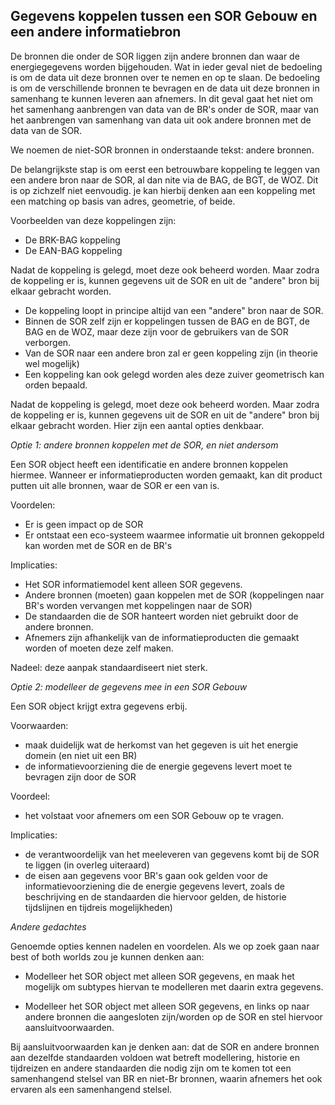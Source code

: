 ## Gegevens koppelen tussen een SOR Gebouw en een andere informatiebron  

De bronnen die onder de SOR liggen zijn andere bronnen dan waar de energiegegevens worden bijgehouden. Wat in ieder geval niet de bedoeling is om de data uit deze bronnen over te nemen en op te slaan. De bedoeling is om de verschillende bronnen te bevragen en de data uit deze bronnen in samenhang te kunnen leveren aan afnemers. In dit geval gaat het niet om het samenhang aanbrengen van data van de BR's onder de SOR, maar van het aanbrengen van samenhang van data uit ook andere bronnen met de data van de SOR.  

We noemen de niet-SOR bronnen in onderstaande tekst: andere bronnen. 

De belangrijkste stap is om eerst een betrouwbare koppeling te leggen van een andere bron naar de SOR, al dan nite via de BAG, de BGT, de WOZ. Dit is op zichzelf niet eenvoudig. je kan hierbij denken aan een koppeling met een matching op basis van adres, geometrie, of beide. 

Voorbeelden van deze koppelingen zijn: 
- De BRK-BAG koppeling
- De EAN-BAG koppeling 

Nadat de koppeling is gelegd, moet deze ook beheerd worden. Maar zodra de koppeling er is, kunnen gegevens uit de SOR en uit de "andere" bron bij elkaar gebracht worden. 
- De koppeling loopt in principe altijd van een "andere" bron naar de SOR. 
- Binnen de SOR zelf zijn er koppelingen tussen de BAG en de BGT, de BAG en de WOZ, maar deze zijn voor de gebruikers van de SOR verborgen. 
- Van de SOR naar een andere bron zal er geen koppeling zijn (in theorie wel mogelijk) 
- Een koppeling kan ook gelegd worden ales deze zuiver geometrisch kan orden bepaald. 
 
Nadat de koppeling is gelegd, moet deze ook beheerd worden. Maar zodra de koppeling er is, kunnen gegevens uit de SOR en uit de "andere" bron bij elkaar gebracht worden. 
Hier zijn een aantal opties denkbaar. 

_Optie 1: andere bronnen koppelen met de SOR, en niet andersom_ 

Een SOR object heeft een identificatie en andere bronnen koppelen hiermee. Wanneer er informatieproducten worden gemaakt, kan dit product putten uit alle bronnen, waar de SOR er een van is. 

Voordelen: 
- Er is geen impact op de SOR 
- Er ontstaat een eco-systeem waarmee informatie uit bronnen gekoppeld kan worden met de SOR en de BR's 

Implicaties: 
- Het SOR informatiemodel kent alleen SOR gegevens. 
- Andere bronnen (moeten) gaan koppelen met de SOR (koppelingen naar BR's worden vervangen met koppelingen naar de SOR)
- De standaarden die de SOR hanteert worden niet gebruikt door de andere bronnen. 
- Afnemers zijn afhankelijk van de informatieproducten die gemaakt worden of moeten deze zelf maken. 

Nadeel: deze aanpak standaardiseert niet sterk. 

_Optie 2: modelleer de gegevens mee in een SOR Gebouw_ 

Een SOR object krijgt extra gegevens erbij. 

Voorwaarden: 
- maak duidelijk wat de herkomst van het gegeven is uit het energie domein (en niet uit een BR) 
- de informatievoorziening die de energie gegevens levert moet te bevragen zijn door de SOR 

Voordeel: 
- het volstaat voor afnemers om een SOR Gebouw op te vragen. 

Implicaties: 
- de verantwoordelijk van het meeleveren van gegevens komt bij de SOR te liggen (in overleg uiteraard) 
- de eisen aan gegevens voor BR's gaan ook gelden voor de informatievoorziening die de energie gegevens levert, zoals de beschrijving en de standaarden die hiervoor gelden, de historie tijdslijnen en tijdreis mogelijkheden) 

_Andere gedachtes_

Genoemde opties kennen nadelen en voordelen. Als we op zoek gaan naar best of both worlds zou je kunnen denken aan: 

- Modelleer het SOR object met alleen SOR gegevens, en maak het mogelijk om subtypes hiervan te modelleren met daarin extra gegevens. 

- Modelleer het SOR object met alleen SOR gegevens, en links op naar andere bronnen die aangesloten zijn/worden op de SOR en stel hiervoor aansluitvoorwaarden. 

Bij aansluitvoorwaarden kan je denken aan: dat de SOR en andere bronnen aan dezelfde standaarden voldoen wat betreft modellering, historie en tijdreizen en andere standaarden die nodig zijn om te komen tot een samenhangend stelsel van BR en niet-Br bronnen, waarin afnemers het ook ervaren als een samenhangend stelsel.   

